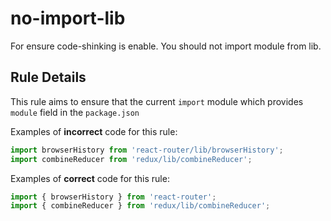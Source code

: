 # no-import-lib

For ensure code-shinking is enable. You should not import module from lib.

## Rule Details

This rule aims to ensure that the current `import` module which provides `module` field in the `package.json`  


Examples of **incorrect** code for this rule:

```js
import browserHistory from 'react-router/lib/browserHistory';
import combineReducer from 'redux/lib/combineReducer';
```

Examples of **correct** code for this rule:

```js
import { browserHistory } from 'react-router';
import { combineReducer } from 'redux/lib/combineReducer';
```

